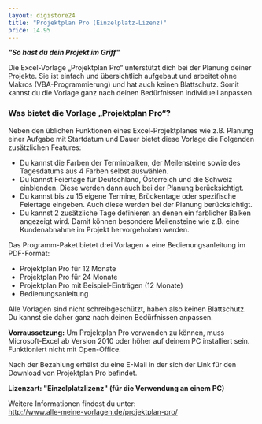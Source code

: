 ```yaml
---
layout: digistore24
title: "Projektplan Pro (Einzelplatz-Lizenz)"
price: 14.95
---
```

<p><strong><em>&quot;So hast du dein Projekt im Griff&quot;</em><br></strong></p>
<p>Die Excel-Vorlage &#x201E;Projektplan Pro&#x201C; unterst&#xFC;tzt dich bei der Planung deiner Projekte. Sie ist einfach und &#xFC;bersichtlich aufgebaut und arbeitet ohne Makros (VBA-Programmierung) und hat auch keinen Blattschutz. Somit kannst du die Vorlage ganz nach deinen Bed&#xFC;rfnissen individuell anpassen.</p>
<h3><strong>Was bietet die Vorlage &#x201E;Projektplan Pro&#x201C;?</strong></h3>
<p>Neben den &#xFC;blichen Funktionen eines Excel-Projektplanes wie z.B. Planung einer Aufgabe mit Startdatum und Dauer bietet diese Vorlage die Folgenden zus&#xE4;tzlichen Features:</p>
<ul><li>Du kannst die Farben der Terminbalken, der Meilensteine sowie des Tagesdatums aus 4 Farben selbst ausw&#xE4;hlen.</li>
<li>Du kannst Feiertage f&#xFC;r Deutschland, &#xD6;sterreich und die Schweiz einblenden. Diese werden dann auch bei der Planung ber&#xFC;cksichtigt.</li>
<li>Du kannst bis zu 15 eigene Termine, Br&#xFC;ckentage oder spezifische Feiertage eingeben. Auch diese werden bei der Planung ber&#xFC;cksichtigt.</li>
<li>Du kannst 2 zus&#xE4;tzliche Tage definieren an denen ein farblicher Balken angezeigt wird. Damit k&#xF6;nnen besondere Meilensteine wie z.B. eine Kundenabnahme im Projekt hervorgehoben werden.</li>
</ul><p>Das Programm-Paket bietet drei Vorlagen + eine Bedienungsanleitung im PDF-Format:</p>
<ul><li>Projektplan Pro f&#xFC;r 12 Monate</li>
<li>Projektplan Pro f&#xFC;r 24 Monate</li>
<li>Projektplan Pro mit Beispiel-Eintr&#xE4;gen (12 Monate)</li>
<li>Bedienungsanleitung</li>
</ul><p>Alle Vorlagen sind nicht schreibgesch&#xFC;tzt, haben also keinen Blattschutz. Du kannst sie daher ganz nach deinen Bed&#xFC;rfnissen anpassen.</p>
<p><strong>Vorraussetzung:</strong> Um Projektplan Pro verwenden zu k&#xF6;nnen, muss Microsoft-Excel ab Version 2010 oder h&#xF6;her auf deinem PC installiert sein. Funktioniert nicht mit Open-Office.</p>
<p>Nach der Bezahlung erh&#xE4;lst du eine E-Mail in der sich der Link f&#xFC;r den Download von Projektplan Pro befindet.</p>
<p><strong>Lizenzart: &quot;Einzelplatzlizenz&quot; (f&#xFC;r die Verwendung an einem PC)<br></strong></p>
<p>Weitere Informationen findest du unter: <br><a href="http://www.alle-meine-vorlagen.de/projektplan-pro/" target="_blank">http://www.alle-meine-vorlagen.de/projektplan-pro/</a></p>